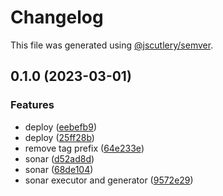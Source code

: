 # Changelog

This file was generated using [@jscutlery/semver](https://github.com/jscutlery/semver).

## 0.1.0 (2023-03-01)


### Features

* deploy ([eebefb9](https://github.com/okode/nx-okode/commit/eebefb97df4eb116c803932594b9039e73583434))
* deploy ([25ff28b](https://github.com/okode/nx-okode/commit/25ff28b02b9b47798ce781db664df7cd37f672b5))
* remove tag prefix ([64e233e](https://github.com/okode/nx-okode/commit/64e233eb55b46f52aaa8879c06d2b752f0dc8e4e))
* sonar ([d52ad8d](https://github.com/okode/nx-okode/commit/d52ad8d12f0e9ee4958714860bff471d89958550))
* sonar ([68de104](https://github.com/okode/nx-okode/commit/68de104705d8cb257370aa62e57ec3b0e5fa208a))
* sonar executor and generator ([9572e29](https://github.com/okode/nx-okode/commit/9572e29ee05b3ee63dda1214fecc20a1b29cdb30))

